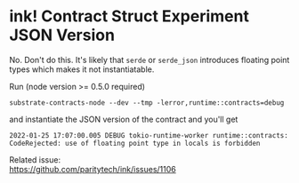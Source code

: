 # ink! Contract Struct Experiment JSON Version

No. Don't do this. It's likely that `serde` or `serde_json` introduces floating point types which makes it not instantiatable.

Run (node version >= 0.5.0 required)
```
substrate-contracts-node --dev --tmp -lerror,runtime::contracts=debug
```

and instantiate the JSON version of the contract and you'll get

```
2022-01-25 17:07:00.005 DEBUG tokio-runtime-worker runtime::contracts: CodeRejected: use of floating point type in locals is forbidden
```

Related issue:  
https://github.com/paritytech/ink/issues/1106